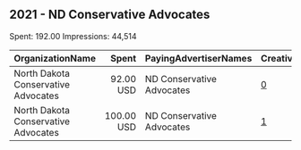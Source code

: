 ## 2021 - ND Conservative Advocates 
Spent: 192.00
Impressions: 44,514

|OrganizationName|Spent|PayingAdvertiserNames|CreativeUrls|Impressions|Genders|AgeBrackets|CountryCodes|BillingAddresses|CandidateBallotInformation|
|:---|---:|:---|:---|---:|:---|:---|:---|:---|:---|
|North Dakota Conservative Advocates|92.00 USD|ND Conservative Advocates|[0](https://www.snap.com/political-ads/asset/e26fab2c7ffc32f4abd0d5f3aac0c9c4e0859a9253d86457e0ba9fc85375a2ac?mediaType=png)|25,794|||united states|US|Constitutional Principles|
|North Dakota Conservative Advocates|100.00 USD|ND Conservative Advocates|[1](https://www.snap.com/political-ads/asset/46133849d8078e43659d966a1cc1b85f1fe6785cf3cf5dfe0c32eccf90afe94f?mediaType=jpeg)|18,720||18+|united states|US||

